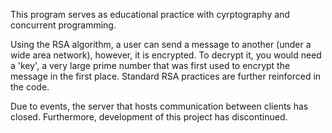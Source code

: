 This program serves as educational practice with cyrptography and concurrent programming. 

Using the RSA algorithm, a user can send a message to another (under a wide area network), however, it is encrypted. To decrypt it, you would need
a 'key', a very large prime number that was first used to encrypt the message in the first place. Standard RSA practices are further reinforced in the code.

Due to events, the server that hosts communication between clients has closed. Furthermore, development of this project has discontinued.
